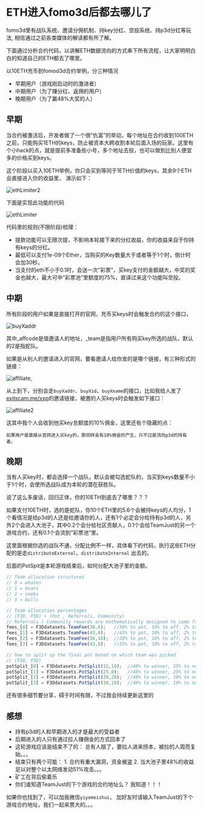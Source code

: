 # ETH进入fomo3d后都去哪儿了

fomo3d里有战队系统、邀请分佣机制、持key分红、空投系统、持p3d分红等玩法, 相信通过之前各类媒体的解读都有所了解。

下面通过分析合约代码，以讲解ETH数据流向的方式串下所有流程，让大家明明白白的知道自己的ETH都去了哪里。

以10ETH充币到fomod3d合约举例，分三种情况

- 早期用户（游戏刚启动时的激进者）
- 中期用户（为了赚分红、返佣的用户）
- 晚期用户（为了赢48%大奖的人）

## 早期
当合约被激活后，开发者做了一个很“仇富”的举动，每个地址在合约收到100ETH之前，只能购买1ETH的keys，防止被资本大鳄收割本轮后面入场的玩家。这里有个小hack的点，就是提前多准备些小号，多个地址去投，也可以做到比别人便宜多的价格买到keys。

这个阶段以买入10ETH举例，你只会买到等同于1ETH价值的keys，其余9个ETH会直接进入你的收益里，
演示如下：

![ethLimiter2](/assets/fomo3d/ethLimiter2.png)

下面是实现此功能的代码

![ethLimiter](/assets/fomo3d/ethLimiter.png)

代码里的规则(不限阶段)梳理：
- 提款功能可以无限次提，不影响本轮接下来的分红收益，你的收益来自于你持有keys的分红。
- 最低可以支付1e-09个Ether，当购买的Key数量大于或者等于1个时，倒计时会加30秒。
- 当支付的eth不小于0.1时，会送一次“彩票”，买key支付的金额越大，中奖的奖金也越大，最大可中“彩票池”里额度的75%，直译过来这个功能叫空投。

## 中期

所有阶段的用户如果是直接打开的官网，充币买keys时会触发合约的这个接口， 

![buyXaddr](/assets/fomo3d/buyXaddr.png)

其中_affcode是值邀请人的地址，_team是指用户所有购买key所选的战队，默认的2是指蛇队。

如果是从别人的邀请进入的官网，要看邀请人给你发的是哪个链接，有三种形式的链接：

![affiliate](/assets/fomo3d/affiliate.png), 

从上到下，分别会走`buyXaddr`、`buyXid`、`buyXname`的接口，比如我给人发了[exitscam.me/xxp](http://exitscam.me/xxp)的邀请链接，被邀的人买keys时会触发如下接口：

![affiliate2](/assets/fomo3d/affiliate2.png)

这其中我个人会收到他买key总额度的10%佣金，这里还有个隐藏的点：

    如果用户是直接从官网进入买key的，那同样会有10%佣金的产生，只不过是流向p3d的持有者。


## 晚期

当有人买key时，都会选择一个战队，默认会被勾选蛇队的，当买到keys数量不小于1个时，会使所选战队成为本轮的潜在获胜队。

说了这么多废话，回归正体，你的10ETH到底去了哪里？？？

如果支付10ETH时，选的是蛇队，你10个ETH里的5.6个会被持keys的人均分，1个看情况是给p3d的人还是给邀请你的人，还有1个必定会分给持有p3d的人，另外2个会进入大池子，其中0.2个会分给社区贡献人，0.1个会给TeamJust的另一个游戏合约，还有0.1个会流到“彩票池”里。 

这里面根据你选的战队不通，分配比例不一样，具体看下的代码，执行这些ETH分配的是走`distributeExternal`，`distributeInternal` 出去的。

后面的PotSpit是本轮游戏结束后，如何分配大池子里的金额。

```javascript
// Team allocation structures
// 0 = whales
// 1 = bears
// 2 = sneks
// 3 = bulls

// Team allocation percentages
// (F3D, P3D) + (Pot , Referrals, Community)
// Referrals / Community rewards are mathematically designed to come from the winner's share of the pot.
fees_[0] = F3Ddatasets.TeamFee(30,6);   //50% to pot, 10% to aff, 2% to com, 1% to pot swap, 1% to air drop pot
fees_[1] = F3Ddatasets.TeamFee(43,0);   //43% to pot, 10% to aff, 2% to com, 1% to pot swap, 1% to air drop pot
fees_[2] = F3Ddatasets.TeamFee(56,10);  //20% to pot, 10% to aff, 2% to com, 1% to pot swap, 1% to air drop pot
fees_[3] = F3Ddatasets.TeamFee(43,8);   //35% to pot, 10% to aff, 2% to com, 1% to pot swap, 1% to air drop pot

// how to split up the final pot based on which team was picked
// (F3D, P3D)
potSplit_[0] = F3Ddatasets.PotSplit(15,10);  //48% to winner, 25% to next round, 2% to com
potSplit_[1] = F3Ddatasets.PotSplit(25,0);   //48% to winner, 25% to next round, 2% to com
potSplit_[2] = F3Ddatasets.PotSplit(20,20);  //48% to winner, 10% to next round, 2% to com
potSplit_[3] = F3Ddatasets.PotSplit(30,10);  //48% to winner, 10% to next round, 2% to com
```

还有很多细节要分享，碍于时间有限，不过我会持续更新这里的


## 感想

- 持有p3d的人和早期进入的才是最大的受益者
- 后期进入的人只有通过拉人赚佣金的方式回本了
- 这轮游戏应该是结束不了的： 总有人赔了，要拉人进来捞本，被拉的人周而复始。。。
- 结束只有两个可能： 1. 合约有重大漏洞，资金被盗 2. 当大池子里48%的收益足以对整个以太网络发动51%攻击。。。
- 矿工在背后偷着乐
- 你们谁知道TeamJust的下个游戏的合约地址么？ 我知道！！！

如果你也找到了，可以加我微信`yiyemeishui`， 加好友时请输入TeamJust的下个游戏合约地址，我们一起来票大的。。。

